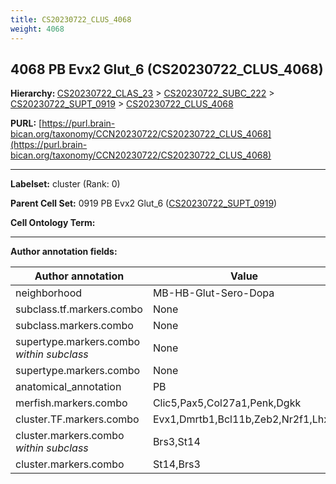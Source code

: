 ```yaml
---
title: CS20230722_CLUS_4068
weight: 4068
---
```

## 4068 PB Evx2 Glut_6 (CS20230722_CLUS_4068)
<b>Hierarchy: </b>
[CS20230722_CLAS_23](../CS20230722_CLAS_23) >
[CS20230722_SUBC_222](../CS20230722_SUBC_222) >
[CS20230722_SUPT_0919](../CS20230722_SUPT_0919) >
[CS20230722_CLUS_4068](../CS20230722_CLUS_4068)

**PURL:** [https://purl.brain-bican.org/taxonomy/CCN20230722/CS20230722_CLUS_4068](https://purl.brain-bican.org/taxonomy/CCN20230722/CS20230722_CLUS_4068)

---


**Labelset:** cluster (Rank: 0)

**Parent Cell Set:** 0919 PB Evx2 Glut_6 ([CS20230722_SUPT_0919](../CS20230722_SUPT_0919))



**Cell Ontology Term:** 

[MARKER GENES.]: #


---

[TRANSFERRED ANNOTATIONS.]: #


[AUTHOR ANNOTATION FIELDS.]: #


**Author annotation fields:**

| Author annotation | Value |
|-------------------|-------|
|neighborhood|MB-HB-Glut-Sero-Dopa|
|subclass.tf.markers.combo|None|
|subclass.markers.combo|None|
|supertype.markers.combo _within subclass_|None|
|supertype.markers.combo|None|
|anatomical_annotation|PB|
|merfish.markers.combo|Clic5,Pax5,Col27a1,Penk,Dgkk|
|cluster.TF.markers.combo|Evx1,Dmrtb1,Bcl11b,Zeb2,Nr2f1,Lhx9|
|cluster.markers.combo _within subclass_|Brs3,St14|
|cluster.markers.combo|St14,Brs3|
